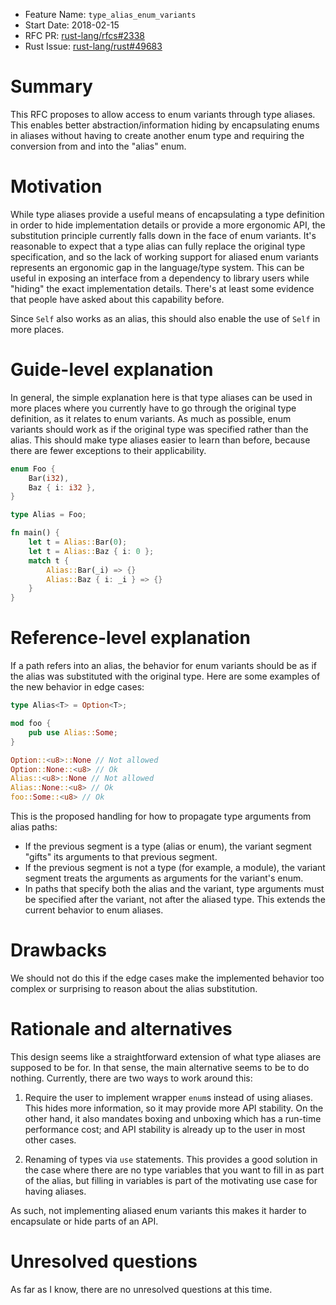 - Feature Name: `type_alias_enum_variants`
- Start Date: 2018-02-15
- RFC PR: [rust-lang/rfcs#2338](https://github.com/rust-lang/rfcs/pull/2338)
- Rust Issue: [rust-lang/rust#49683](https://github.com/rust-lang/rust/issues/49683)

# Summary
[summary]: #summary

This RFC proposes to allow access to enum variants through type aliases. This
enables better abstraction/information hiding by encapsulating enums in aliases
without having to create another enum type and requiring the conversion from
and into the "alias" enum.

# Motivation
[motivation]: #motivation

While type aliases provide a useful means of encapsulating a type definition in
order to hide implementation details or provide a more ergonomic API, the
substitution principle currently falls down in the face of enum variants. It's
reasonable to expect that a type alias can fully replace the original type
specification, and so the lack of working support for aliased enum variants
represents an ergonomic gap in the language/type system. This can be useful in
exposing an interface from a dependency to library users while "hiding" the exact
implementation details. There's at least some evidence that people have asked
about this capability before.

Since `Self` also works as an alias, this should also enable the use of `Self`
in more places.

# Guide-level explanation
[guide-level-explanation]: #guide-level-explanation

In general, the simple explanation here is that type aliases can be used in
more places where you currently have to go through the original type definition,
as it relates to enum variants. As much as possible, enum variants should work
as if the original type was specified rather than the alias. This should make
type aliases easier to learn than before, because there are fewer exceptions
to their applicability.

```rust
enum Foo {
    Bar(i32),
    Baz { i: i32 },
}

type Alias = Foo;

fn main() {
    let t = Alias::Bar(0);
    let t = Alias::Baz { i: 0 };
    match t {
        Alias::Bar(_i) => {}
        Alias::Baz { i: _i } => {}
    }
}
```

# Reference-level explanation
[reference-level-explanation]: #reference-level-explanation

If a path refers into an alias, the behavior for enum variants should be as
if the alias was substituted with the original type. Here are some examples of
the new behavior in edge cases:

```rust
type Alias<T> = Option<T>;

mod foo {
    pub use Alias::Some;
}

Option::<u8>::None // Not allowed
Option::None::<u8> // Ok
Alias::<u8>::None // Not allowed
Alias::None::<u8> // Ok
foo::Some::<u8> // Ok
```

This is the proposed handling for how to propagate type arguments from alias
paths:

* If the previous segment is a type (alias or enum), the variant segment
  "gifts" its arguments to that previous segment.
* If the previous segment is not a type (for example, a module), the variant
  segment treats the arguments as arguments for the variant's enum.
* In paths that specify both the alias and the variant, type arguments must
  be specified after the variant, not after the aliased type. This extends the
  current behavior to enum aliases.

# Drawbacks
[drawbacks]: #drawbacks

We should not do this if the edge cases make the implemented behavior too
complex or surprising to reason about the alias substitution.

# Rationale and alternatives
[alternatives]: #alternatives

This design seems like a straightforward extension of what type aliases are
supposed to be for. In that sense, the main alternative seems to be to do
nothing. Currently, there are two ways to work around this:

1. Require the user to implement wrapper `enum`s instead of using aliases.
   This hides more information, so it may provide more API stability. On the
   other hand, it also mandates boxing and unboxing which has a run-time
   performance cost; and API stability is already up to the user in most other
   cases.

2. Renaming of types via `use` statements. This provides a good solution in the
   case where there are no type variables that you want to fill in as part of
   the alias, but filling in variables is part of the motivating use case for
   having aliases.

As such, not implementing aliased enum variants this makes it harder to
encapsulate or hide parts of an API.

# Unresolved questions
[unresolved]: #unresolved-questions

As far as I know, there are no unresolved questions at this time.
